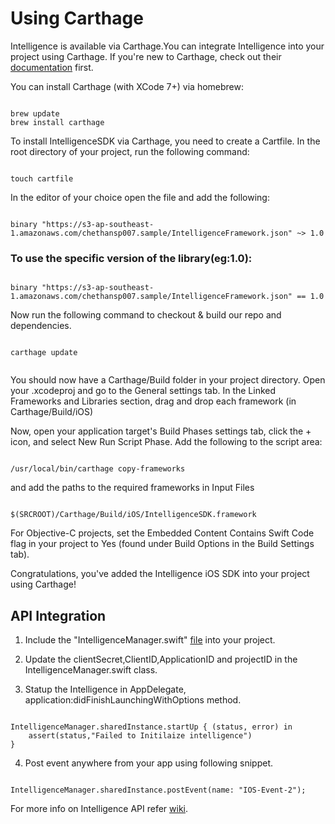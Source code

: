 # Using Carthage

Intelligence is available via Carthage.You can integrate Intelligence into your project using Carthage. If you're new to Carthage, check out their [documentation](https://github.com/Carthage/Carthage) first.

You can install Carthage (with XCode 7+) via homebrew:

```

brew update
brew install carthage

```

To install IntelligenceSDK via Carthage, you need to create a Cartfile. In the root directory of your project, run the following command:

```

touch cartfile

```

In the editor of your choice open the file and add the following:

```

binary "https://s3-ap-southeast-1.amazonaws.com/chethansp007.sample/IntelligenceFramework.json" ~> 1.0

```

### To use the specific version of the library(eg:1.0):

```

binary "https://s3-ap-southeast-1.amazonaws.com/chethansp007.sample/IntelligenceFramework.json" == 1.0

```


Now run the following command to checkout & build our repo and dependencies.

```

carthage update 


```

You should now have a Carthage/Build folder in your project directory. Open your .xcodeproj and go to the General settings tab. In the Linked Frameworks and Libraries section, drag and drop each framework (in Carthage/Build/iOS)

Now, open your application target's Build Phases settings tab, click the + icon, and select New Run Script Phase. Add the following to the script area:

```

/usr/local/bin/carthage copy-frameworks

```

and add the paths to the required frameworks in Input Files

```

$(SRCROOT)/Carthage/Build/iOS/IntelligenceSDK.framework

```

For Objective-C projects, set the Embedded Content Contains Swift Code flag in your project to Yes (found under Build Options in the Build Settings tab).

Congratulations, you've added the Intelligence iOS SDK into your project using Carthage! 


## API Integration

1. Include the "IntelligenceManager.swift" [file](/Code-Snippet/Swift/IntelligenceManager.swift) into your project.

2. Update the clientSecret,ClientID,ApplicationID and projectID in the IntelligenceManager.swift class.

3. Statup the Intelligence in AppDelegate, application:didFinishLaunchingWithOptions method.  

```

IntelligenceManager.sharedInstance.startUp { (status, error) in
    assert(status,"Failed to Initilaize intelligence")
}

```

4. Post event anywhere from your app using following snippet.

```

IntelligenceManager.sharedInstance.postEvent(name: "IOS-Event-2");

```

For more info on Intelligence API refer [wiki](https://git-apac.internal.tigerspike.com/phoenix/Phoenix-Intelligence-iOS-SDK).
